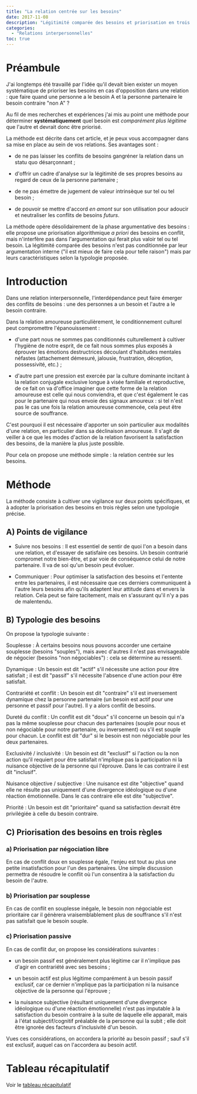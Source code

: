 ```yaml
---
title: "La relation centrée sur les besoins"
date: 2017-11-08
description: "Légitimité comparée des besoins et priorisation en trois règles"
categories:
  - "Relations interpersonnelles"
toc: true
---
```


# Préambule
J'ai longtemps été travaillé par l'idée qu'il devait bien exister un moyen systématique de prioriser les besoins en cas d'opposition dans une relation : que faire quand une personne a le besoin A et la personne partenaire le besoin contraire "non A" ?

Au fil de mes recherches et expériences j'ai mis au point une méthode pour déterminer **systématiquement** quel besoin est *comparément plus légitime* que l'autre et devrait donc être priorisé.

La méthode est décrite dans cet article, et je peux vous accompagner dans sa mise en place au sein de vos relations. Ses avantages sont :
- de ne pas laisser les conflits de besoins gangréner la relation dans un statu quo désarçonnant ;

- d'offrir un cadre d'analyse sur la légitimité de ses propres besoins au regard de ceux de la personne partenaire ;

- de ne pas émettre de jugement de valeur intrinsèque sur tel ou tel besoin ;

- de pouvoir se mettre d'accord *en amont* sur son utilisation pour adoucir et neutraliser les conflits de besoins *futurs*.

La méthode opère désolidairement de la phase argumentative des besoins : elle propose une priorisation algorithmique *a priori* des besoins en conflit, mais n'interfère pas dans l'argumentation qui ferait plus valoir tel ou tel besoin. La légitimité comparée des besoins n'est pas conditionnée par leur argumentation interne ("il est mieux de faire cela pour telle raison") mais par leurs caractéristiques selon la typologie proposée.

# Introduction
Dans une relation interpersonnelle, l'interdépendance peut faire émerger des conflits de besoins : une des personnes a un besoin et l'autre a le besoin contraire.

Dans la relation amoureuse particulièrement, le conditionnement culturel peut compromettre l'épanouissement :

- d'une part nous ne sommes pas conditionnés culturellement à cultiver l'hygiène de notre esprit, de ce fait nous sommes plus exposés à éprouver les émotions destructrices découlant d'habitudes mentales néfastes (attachement démesuré, jalousie, frustration, déception, possessivité, etc.) ;

- d'autre part une pression est exercée par la culture dominante incitant à la relation conjugale exclusive longue à visée familiale et reproductive, de ce fait on va d'office imaginer que cette forme de la relation amoureuse est celle qui nous conviendra, et que c'est également le cas pour le partenaire qui nous envoie des signaux amoureux : si tel n'est pas le cas une fois la relation amoureuse commencée, cela peut être source de souffrance.

C'est pourquoi il est nécessaire d'apporter un soin particulier aux modalités d'une relation, en particulier dans sa déclinaison amoureuse. Il s'agit de veiller à ce que les modes d'action de la relation favorisent la satisfaction des besoins, de la manière la plus juste possible.

Pour cela on propose une méthode simple : la relation centrée sur les besoins.

# Méthode
La méthode consiste à cultiver une vigilance sur deux points spécifiques, et à adopter la priorisation des besoins en trois règles selon une typologie précise.

## A) Points de vigilance
- Suivre nos besoins :
Il est essentiel de sentir de quoi l'on a besoin dans une relation, et d'essayer de satisfaire ces besoins. Un besoin contrarié compromet notre bien-être, et par voie de conséquence celui de notre partenaire.
Il va de soi qu'un besoin peut évoluer.

- Communiquer :
Pour optimiser la satisfaction des besoins et l'entente entre les partenaires, il est nécessaire que ces derniers communiquent à l'autre leurs besoins afin qu'ils adaptent leur attitude dans et envers la relation.
Cela peut se faire tacitement, mais en s'assurant qu'il n'y a pas de malentendu.

## B) Typologie des besoins
On propose la typologie suivante :

Souplesse
: À certains besoins nous pouvons accorder une certaine souplesse (besoins "souples"), mais avec d'autres il n'est pas envisageable de négocier (besoins "non négociables") : cela se détermine au ressenti.

Dynamique
: Un besoin est dit "actif" s'il nécessite une action pour être satisfait ; il est dit "passif" s'il nécessite l'absence d'une action pour être satisfait.

Contrariété et conflit
: Un besoin est dit "contraire" s'il est inversement dynamique chez la personne partenaire (un besoin est actif pour une personne et passif pour l'autre). Il y a alors conflit de besoins.

Dureté du conflit
: Un conflit est dit "doux" s'il concerne un besoin qui n'a pas la même souplesse pour chacun des partenaires (souple pour nous et non négociable pour notre partenaire, ou inversement) ou s'il est souple pour chacun. Le conflit est dit "dur" si le besoin est non négociable pour les deux partenaires.

Exclusivité / inclusivité
: Un besoin est dit "exclusif" si l'action ou la non action qu'il requiert pour être satisfait n'implique pas la participation ni la nuisance objective de la personne qui l'éprouve. Dans le cas contraire il est dit "inclusif".

Nuisance objective / subjective
: Une nuisance est dite "objective" quand elle ne résulte pas uniquement d'une divergence idéologique ou d'une réaction émotionnelle. Dans le cas contraire elle est dite "subjective".

Priorité
: Un besoin est dit "prioritaire" quand sa satisfaction devrait être privilégiée à celle du besoin contraire.

## C) Priorisation des besoins en trois règles
### a) Priorisation par négociation libre
En cas de conflit doux en souplesse égale, l'enjeu est tout au plus une petite insatisfaction pour l'un des partenaires. Une simple discussion permettra de résoudre le conflit où l'un consentira à la satisfaction du besoin de l'autre.

### b) Priorisation par souplesse
En cas de conflit en souplesse inégale, le besoin non négociable est prioritaire car il génèrera vraisemblablement plus de souffrance s'il n'est pas satisfait que le besoin souple.

### c) Priorisation passive
En cas de conflit dur, on propose les considérations suivantes :
- un besoin passif est généralement plus légitime car il n'implique pas d'agir en contrariété avec ses besoins ;

- un besoin actif est plus légitime comparément à un besoin passif exclusif, car ce dernier n'implique pas la participation ni la nuisance objective de la personne qui l'éprouve ;

- la nuisance subjective (résultant uniquement d'une divergence idéologique ou d'une réaction émotionnelle) n'est pas imputable à la satisfaction du besoin contraire à la suite de laquelle elle apparait, mais à l'état subjectif/cognitif préalable de la personne qui la subit ; elle doit être ignorée des facteurs d'inclusivité d'un besoin.

Vues ces considérations, on accordera la priorité au besoin passif ; sauf s'il est exclusif, auquel cas on l'accordera au besoin actif.

# Tableau récapitulatif
Voir le [tableau récapitulatif](https://docs.google.com/presentation/d/1rVhpqJTSbZijbc96qBvOMur4YFYf9bmMFQEFij1oKPA/embed)
